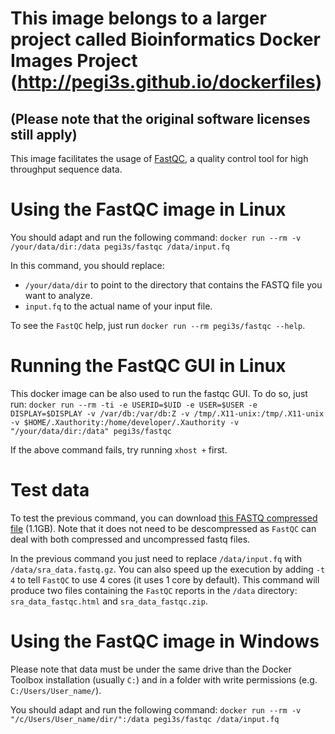 # This image belongs to a larger project called Bioinformatics Docker Images Project (http://pegi3s.github.io/dockerfiles)
## (Please note that the original software licenses still apply)

This image facilitates the usage of [FastQC](https://www.bioinformatics.babraham.ac.uk/projects/fastqc/), a quality control tool for high throughput sequence data.

# Using the FastQC image in Linux
You should adapt and run the following command: `docker run --rm -v /your/data/dir:/data pegi3s/fastqc /data/input.fq`

In this command, you should replace:
- `/your/data/dir` to point to the directory that contains the FASTQ file you want to analyze.
- `input.fq` to the actual name of your input file.

To see the `FastQC` help, just run `docker run --rm pegi3s/fastqc --help`.

# Running the FastQC GUI in Linux
This docker image can be also used to run the fastqc GUI. To do so, just run: `docker run --rm -ti -e USERID=$UID -e USER=$USER -e DISPLAY=$DISPLAY -v /var/db:/var/db:Z -v /tmp/.X11-unix:/tmp/.X11-unix -v $HOME/.Xauthority:/home/developer/.Xauthority -v "/your/data/dir:/data" pegi3s/fastqc`

If the above command fails, try running `xhost +` first.

# Test data
To test the previous command, you can download [this FASTQ compressed file](https://trace.ncbi.nlm.nih.gov/Traces/sra/sra.cgi?cmd=dload&run_list=SRR1654650&format=fastq) (1.1GB). Note that it does not need to be descompressed as `FastQC` can deal with both compressed and uncompressed fastq files. 

In the previous command you just need to replace `/data/input.fq` with `/data/sra_data.fastq.gz`. You can also speed up the execution by adding `-t 4` to tell `FastQC` to use 4 cores (it uses 1 core by default). This command will produce two files containing the `FastQC` reports in the `/data` directory: `sra_data_fastqc.html` and `sra_data_fastqc.zip`.

# Using the FastQC image in Windows

Please note that data must be under the same drive than the Docker Toolbox installation (usually `C:`) and in a folder with write permissions (e.g. `C:/Users/User_name/`).

You should adapt and run the following command: `docker run --rm -v "/c/Users/User_name/dir/":/data pegi3s/fastqc /data/input.fq`
